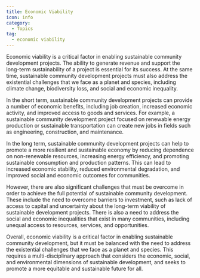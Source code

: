 ```yaml
---
title: Economic Viability
icon: info
category:
  - Topics
tag:
  - economic viability
---
```



Economic viability is a critical factor in enabling sustainable community development projects. The ability to generate revenue and support the long-term sustainability of a project is essential for its success. At the same time, sustainable community development projects must also address the existential challenges that we face as a planet and species, including climate change, biodiversity loss, and social and economic inequality.

In the short term, sustainable community development projects can provide a number of economic benefits, including job creation, increased economic activity, and improved access to goods and services. For example, a sustainable community development project focused on renewable energy production or sustainable transportation can create new jobs in fields such as engineering, construction, and maintenance.

In the long term, sustainable community development projects can help to promote a more resilient and sustainable economy by reducing dependence on non-renewable resources, increasing energy efficiency, and promoting sustainable consumption and production patterns. This can lead to increased economic stability, reduced environmental degradation, and improved social and economic outcomes for communities.

However, there are also significant challenges that must be overcome in order to achieve the full potential of sustainable community development. These include the need to overcome barriers to investment, such as lack of access to capital and uncertainty about the long-term viability of sustainable development projects. There is also a need to address the social and economic inequalities that exist in many communities, including unequal access to resources, services, and opportunities.

Overall, economic viability is a critical factor in enabling sustainable community development, but it must be balanced with the need to address the existential challenges that we face as a planet and species. This requires a multi-disciplinary approach that considers the economic, social, and environmental dimensions of sustainable development, and seeks to promote a more equitable and sustainable future for all.